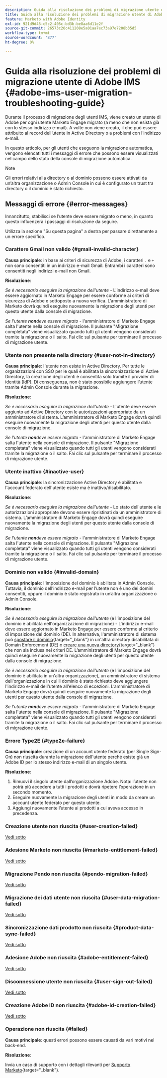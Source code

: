 ```yaml
---
description: Guida alla risoluzione dei problemi di migrazione utente di Adobe IMS - Documentazione di Marketo - Documentazione del prodotto
title: Guida alla risoluzione dei problemi di migrazione utente di Adobe IMS
feature: Marketo with Adobe Identity
exl-id: 921d9d45-c5c2-405c-bd3b-be8aa6d11e2f
source-git-commit: 26573c20c411208e5a01aa7ec73a97e7208b35d5
workflow-type: tm+mt
source-wordcount: '877'
ht-degree: 0%

---
```


# Guida alla risoluzione dei problemi di migrazione utente di Adobe IMS {#adobe-ims-user-migration-troubleshooting-guide}

Durante il processo di migrazione degli utenti IMS, viene creato un utente di Adobe per ogni utente Marketo Engage migrato (a meno che non esista già con lo stesso indirizzo e-mail). A volte non viene creato, il che può essere attribuito al record dell’utente in Active Directory o a problemi con l’indirizzo e-mail.

In questo articolo, per gli utenti che eseguono la migrazione automatica, vengono elencati tutti i messaggi di errore che possono essere visualizzati nel campo dello stato della console di migrazione automatica.

>[!NOTE]
>
>Gli errori relativi alla directory o al dominio possono essere attivati da un’altra organizzazione o Admin Console in cui è configurato un trust tra directory o il dominio è stato richiesto.

## Messaggi di errore {#error-messages}

Innanzitutto, stabilisci se l’utente deve essere migrato o meno, in quanto questo influenzerà i passaggi di risoluzione da seguire.

Utilizza la sezione &quot;Su questa pagina&quot; a destra per passare direttamente a un errore specifico.

### Carattere Gmail non valido {#gmail-invalid-character}

**Causa principale**: in base ai criteri di sicurezza di Adobe, i caratteri `.` e `+` non sono consentiti in un indirizzo e-mail Gmail. Entrambi i caratteri sono consentiti negli indirizzi e-mail non Gmail.

**Risoluzione**:

_Se è necessario eseguire la migrazione dell&#39;utente_ - L&#39;indirizzo e-mail deve essere aggiornato in Marketo Engage per essere conforme ai criteri di sicurezza di Adobe e sottoposto a nuova verifica. L’amministratore di Marketo dovrà quindi eseguire nuovamente la migrazione degli utenti per questo utente dalla console di migrazione.

_Se l&#39;utente **non**deve essere migrato_ - l&#39;amministratore di Marketo Engage salta l&#39;utente nella console di migrazione. Il pulsante &quot;Migrazione completata&quot; viene visualizzato quando tutti gli utenti vengono considerati tramite la migrazione o il salto. Fai clic sul pulsante per terminare il processo di migrazione utente.

### Utente non presente nella directory {#user-not-in-directory}

**Causa principale**: l&#39;utente non esiste in Active Directory. Per tutte le organizzazioni con SSO per le quali è abilitata la sincronizzazione di Active Directory, la creazione degli utenti è consentita solo tramite il provider di identità (IdP). Di conseguenza, non è stato possibile aggiungere l’utente tramite Admin Console durante la migrazione.

**Risoluzione**:

_Se è necessario eseguire la migrazione dell&#39;utente_ - L&#39;utente deve essere aggiunto ad Active Directory con le autorizzazioni appropriate da un amministratore di sistema. L’amministratore di Marketo Engage dovrà quindi eseguire nuovamente la migrazione degli utenti per questo utente dalla console di migrazione.

_Se l&#39;utente **non**deve essere migrato_ - l&#39;amministratore di Marketo Engage salta l&#39;utente nella console di migrazione. Il pulsante &quot;Migrazione completata&quot; viene visualizzato quando tutti gli utenti vengono considerati tramite la migrazione o il salto. Fai clic sul pulsante per terminare il processo di migrazione utente.

### Utente inattivo {#inactive-user}

**Causa principale**: la sincronizzazione Active Directory è abilitata e l&#39;account federato dell&#39;utente esiste ma è inattivo/disabilitato.

**Risoluzione**:

_Se è necessario eseguire la migrazione dell&#39;utente_ - Lo stato dell&#39;utente e le autorizzazioni appropriate devono essere ripristinati da un amministratore di sistema. L’amministratore di Marketo Engage dovrà quindi eseguire nuovamente la migrazione degli utenti per questo utente dalla console di migrazione.

_Se l&#39;utente **non**deve essere migrato_ - l&#39;amministratore di Marketo Engage salta l&#39;utente nella console di migrazione. Il pulsante &quot;Migrazione completata&quot; viene visualizzato quando tutti gli utenti vengono considerati tramite la migrazione o il salto. Fai clic sul pulsante per terminare il processo di migrazione utente.

### Dominio non valido {#invalid-domain}

**Causa principale**: l&#39;imposizione del dominio è abilitata in Admin Console. Tuttavia, il dominio dell’indirizzo e-mail per l’utente non è uno dei domini consentiti, oppure il dominio è stato registrato in un’altra organizzazione o Admin Console.

**Risoluzione**:

_Se è necessario eseguire la migrazione dell&#39;utente_ (e l&#39;imposizione del dominio è abilitata nell&#39;organizzazione di migrazione) - L&#39;indirizzo e-mail deve essere aggiornato in Marketo Engage per essere conforme al criterio di imposizione del dominio (DE). In alternativa, l&#39;amministratore di sistema può [spostare il dominio](https://helpx.adobe.com/enterprise/using/manage-domains-directories.html#move-domains-across-directories){target="_blank"} in un&#39;altra directory disabilitata di Domain Enforcement (DE) o [creare una nuova directory](https://helpx.adobe.com/it/enterprise/using/set-up-identity.html){target="_blank"} che non sia inclusa nei criteri DE. L’amministratore di Marketo Engage dovrà quindi eseguire nuovamente la migrazione degli utenti per questo utente dalla console di migrazione.

_Se è necessario eseguire la migrazione dell&#39;utente_ (e l&#39;imposizione del dominio è abilitata in un&#39;altra organizzazione), un amministratore di sistema dell&#39;organizzazione in cui il dominio è stato richiesto deve aggiungere l&#39;indirizzo e-mail dell&#39;utente all&#39;elenco di eccezioni. L’amministratore di Marketo Engage dovrà quindi eseguire nuovamente la migrazione degli utenti per questo utente dalla console di migrazione.

_Se l&#39;utente **non**deve essere migrato_ - l&#39;amministratore di Marketo Engage salta l&#39;utente nella console di migrazione. Il pulsante &quot;Migrazione completata&quot; viene visualizzato quando tutti gli utenti vengono considerati tramite la migrazione o il salto. Fai clic sul pulsante per terminare il processo di migrazione utente.

### Errore Type2E {#type2e-failure}

**Causa principale**: creazione di un account utente federato (per Single Sign-On) non riuscita durante la migrazione dell&#39;utente perché esiste già un Adobe ID per lo stesso indirizzo e-mail di un singolo utente.

**Risoluzione**:

1. Rimuovi il singolo utente dall’organizzazione Adobe. Nota: l’utente non potrà più accedere a tutti i prodotti e dovrà ripetere l’operazione in un secondo momento.
1. Eseguire nuovamente la migrazione degli utenti in modo da creare un account utente federato per questo utente.
1. Aggiungi nuovamente l’utente ai prodotti a cui aveva accesso in precedenza.

### Creazione utente non riuscita {#user-creation-failed}

[Vedi sotto](#failed)

### Adesione Marketo non riuscita {#marketo-entitlement-failed}

[Vedi sotto](#failed)

### Migrazione Pendo non riuscita {#pendo-migration-failed}

[Vedi sotto](#failed)

### Migrazione dei dati utente non riuscita {#user-data-migration-failed}

[Vedi sotto](#failed)

### Sincronizzazione dati prodotto non riuscita {#product-data-sync-failed}

[Vedi sotto](#failed)

### Adesione Adobe non riuscita {#adobe-entitlement-failed}

[Vedi sotto](#failed)

### Disconnessione utente non riuscita {#user-sign-out-failed}

[Vedi sotto](#failed)

### Creazione Adobe ID non riuscita {#adobe-id-creation-failed}

[Vedi sotto](#failed)

### Operazione non riuscita {#failed}

**Causa principale**: questi errori possono essere causati da vari motivi nel back-end.

**Risoluzione**:

Invia un caso di supporto con i dettagli rilevanti per [Supporto Marketo](https://nation.marketo.com/t5/support/ct-p/Support){target="_blank"}.
